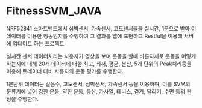 # FitnessSVM_JAVA
NRF52841 스마트밴드에서 심박센서, 가속센서, 고도센서들을 실시간, 1분으로 받아 이 데이터를 이용한 행동인지를 수행하여 그 결과를 앱에 표현하고 Restful을 이용해 서버에 업데이트 하는 프로젝트

실시간 센서 데이터처리는 사용자가 영상을 보며 운동을 할때 바른자세로 운동을 어떻게 하는지에 대해 20개 데이터에 대한 최고, 최저, 평균, 분산, 5개 단위의 Peak처리등을 이용해 트레이너 대비 사용자의 운동 평가를 수행한다.

1분단위 데이터는 걸음수, 고도센서, 심박센서, 가속센서 등을 이용하며, 이를 SVM의 분류기에 넣어 강한 운동, 약한 운동, 등산, 가사일, 테니스, 걷기, 달리기, 수면 등의 판정을 수행한다.
